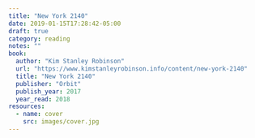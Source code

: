 ```yaml
---
title: "New York 2140"
date: 2019-01-15T17:28:42-05:00
draft: true
category: reading
notes: ""
book:
  author: "Kim Stanley Robinson"
  url: "https://www.kimstanleyrobinson.info/content/new-york-2140"
  title: "New York 2140"
  publisher: "Orbit"
  publish_year: 2017
  year_read: 2018
resources:
  - name: cover
    src: images/cover.jpg
---
```


